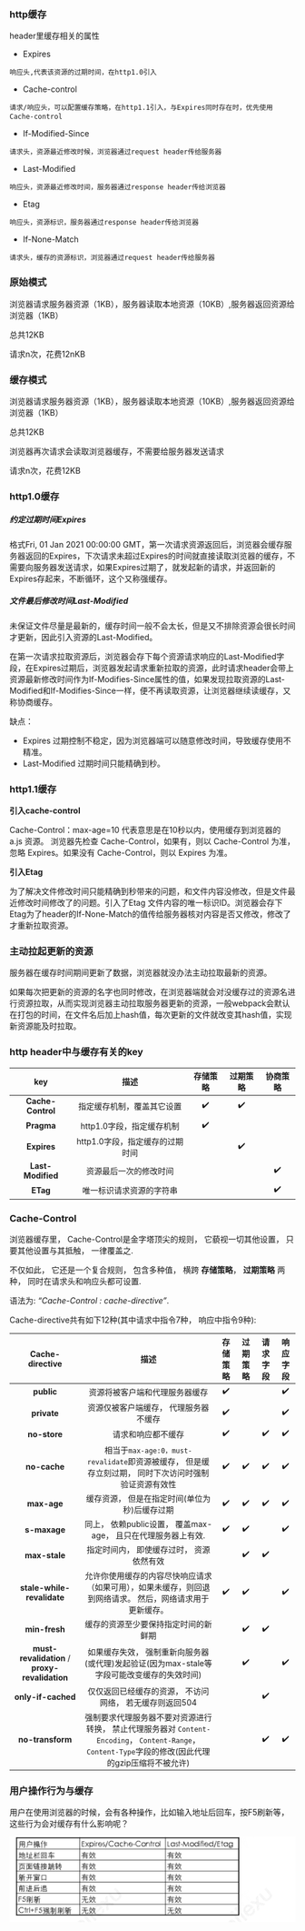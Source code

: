 ### http缓存

header里缓存相关的属性

- Expires

```
响应头,代表该资源的过期时间，在http1.0引入
```

- Cache-control

```
请求/响应头，可以配置缓存策略，在http1.1引入，与Expires同时存在时，优先使用Cache-control
```

- If-Modified-Since

```
请求头，资源最近修改时候，浏览器通过request header传给服务器
```

- Last-Modified

```
响应头，资源最近修改时间，服务器通过response header传给浏览器
```

- Etag

```
响应头，资源标识，服务器通过response header传给浏览器
```

- If-None-Match

```
请求头，缓存的资源标识，浏览器通过request header传给服务器
```

### 原始模式

浏览器请求服务器资源（1KB），服务器读取本地资源（10KB）,服务器返回资源给浏览器（1KB）

总共12KB

请求n次，花费12nKB

### 缓存模式

浏览器请求服务器资源（1KB），服务器读取本地资源（10KB）,服务器返回资源给浏览器（1KB）

总共12KB

浏览器再次请求会读取浏览器缓存，不需要给服务器发送请求

请求n次，花费12KB

### http1.0缓存

##### 约定过期时间Expires

格式Fri, 01 Jan 2021 00:00:00 GMT，第一次请求资源返回后，浏览器会缓存服务器返回的Expires，下次请求未超过Expires的时间就直接读取浏览器的缓存，不需要向服务器发送请求，如果Expires过期了，就发起新的请求，并返回新的Expires存起来，不断循环，这个又称强缓存。

##### 文件最后修改时间Last-Modified

未保证文件尽量是最新的，缓存时间一般不会太长，但是又不排除资源会很长时间才更新，因此引入资源的Last-Modified。

在第一次请求拉取资源后，浏览器会存下每个资源请求响应的Last-Modified字段，在Expires过期后，浏览器发起请求重新拉取的资源，此时请求header会带上资源最新修改时间作为If-Modifies-Since属性的值，如果发现拉取资源的Last-Modified和If-Modifies-Since一样，便不再读取资源，让浏览器继续读缓存，又称协商缓存。

缺点：

- Expires 过期控制不稳定，因为浏览器端可以随意修改时间，导致缓存使用不精准。
- Last-Modified 过期时间只能精确到秒。

### http1.1缓存

**引入cache-control**

 Cache-Control：max-age=10    代表意思是在10秒以内，使用缓存到浏览器的 a.js 资源。
浏览器先检查 Cache-Control，如果有，则以 Cache-Control 为准，忽略 Expires。如果没有 Cache-Control，则以 Expires 为准。

**引入Etag**

为了解决文件修改时间只能精确到秒带来的问题，和文件内容没修改，但是文件最近修改时间修改了的问题。引入了Etag 文件内容的唯一标识ID。浏览器会存下Etag为了header的If-None-Match的值传给服务器核对内容是否又修改，修改了才重新拉取资源。

### 主动拉起更新的资源

服务器在缓存时间期间更新了数据，浏览器就没办法主动拉取最新的资源。

如果每次把更新的资源的名字也同时修改，在浏览器端就会对没缓存过的资源名进行资源拉取，从而实现浏览器主动拉取服务器更新的资源，一般webpack会默认在打包的时间，在文件名后加上hash值，每次更新的文件就改变其hash值，实现新资源能及时拉取。 



### **http header中与缓存有关的key**

|        key        |              描述               | 存储策略 | 过期策略 | 协商策略 |
| :---------------: | :-----------------------------: | :------: | :------: | :------: |
| **Cache-Control** |   指定缓存机制，覆盖其它设置    |    ✔️     |    ✔️     |          |
|    **Pragma**     |    http1.0字段，指定缓存机制    |    ✔️     |          |          |
|    **Expires**    | http1.0字段，指定缓存的过期时间 |          |    ✔️     |          |
| **Last-Modified** |     资源最后一次的修改时间      |          |          |    ✔️     |
|     **ETag**      |    唯一标识请求资源的字符串     |          |          |    ✔️     |

### Cache-Control

浏览器缓存里， Cache-Control是金字塔顶尖的规则， 它藐视一切其他设置， 只要其他设置与其抵触， 一律覆盖之.

不仅如此， 它还是一个复合规则， 包含多种值， 横跨 **存储策略**， **过期策略** 两种， 同时在请求头和响应头都可设置.

语法为: *“Cache-Control : cache-directive”*.

Cache-directive共有如下12种(其中请求中指令7种， 响应中指令9种):

|                Cache-directive                 |                             描述                             | 存储策略 | 过期策略 | 请求字段 | 响应字段 |
| :--------------------------------------------: | :----------------------------------------------------------: | :------: | :------: | :------: | :------: |
|                   **public**                   |                资源将被客户端和代理服务器缓存                |    ✔️     |          |          |    ✔️     |
|                  **private**                   |            资源仅被客户端缓存， 代理服务器不缓存             |    ✔️     |          |          |    ✔️     |
|                  **no-store**                  |                      请求和响应都不缓存                      |    ✔️     |          |    ✔️     |    ✔️     |
|                  **no-cache**                  | 相当于`max-age:0，must-revalidate`即资源被缓存， 但是缓存立刻过期， 同时下次访问时强制验证资源有效性 |    ✔️     |    ✔️     |    ✔️     |    ✔️     |
|                  **max-age**                   |        缓存资源， 但是在指定时间(单位为秒)后缓存过期         |    ✔️     |    ✔️     |    ✔️     |    ✔️     |
|                  **s-maxage**                  | 同上， 依赖public设置， 覆盖max-age， 且只在代理服务器上有效. |    ✔️     |    ✔️     |          |    ✔️     |
|                 **max-stale**                  |           指定时间内， 即使缓存过时， 资源依然有效           |          |    ✔️     |    ✔️     |          |
|           **stale-while-revalidate**           | 允许你使用缓存的内容尽快响应请求（如果可用），如果未缓存，则回退到网络请求。 然后，网络请求用于更新缓存。 |    ✔️     |    ✔️     |          |    ✔️     |
|                 **min-fresh**                  |             缓存的资源至少要保持指定时间的新鲜期             |          |    ✔️     |    ✔️     |          |
| **must-revalidation** / **proxy-revalidation** | 如果缓存失效， 强制重新向服务器(或代理)发起验证(因为max-stale等字段可能改变缓存的失效时间) |          |    ✔️     |          |    ✔️     |
|               **only-if-cached**               |   仅仅返回已经缓存的资源， 不访问网络， 若无缓存则返回504    |          |          |    ✔️     |          |
|                **no-transform**                | 强制要求代理服务器不要对资源进行转换， 禁止代理服务器对 `Content-Encoding`， `Content-Range`， `Content-Type`字段的修改(因此代理的gzip压缩将不被允许) |          |          |    ✔️     |    ✔️     |

### 用户操作行为与缓存

用户在使用浏览器的时候，会有各种操作，比如输入地址后回车，按F5刷新等，这些行为会对缓存有什么影响呢？

![image-20220208172556203](../../image/image-20220208172556203.png)

